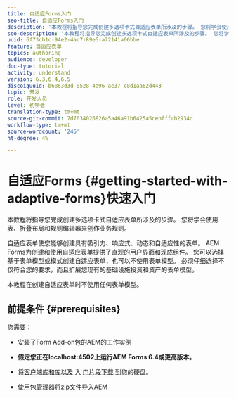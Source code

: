 ```yaml
---
title: 自适应Forms入门
seo-title: 自适应Forms入门
description: '本教程将指导您完成创建多选项卡式自适应表单所涉及的步骤。 您将学会使用表、折叠布局和规则编辑器来创作业务规则。 '
seo-description: '本教程将指导您完成创建多选项卡式自适应表单所涉及的步骤。 您将学会使用表、折叠布局和规则编辑器来创作业务规则。 '
uuid: 6f73cb1c-94e2-4ac7-89e5-a72141a06bbe
feature: 自适应表单
topics: authoring
audience: developer
doc-type: tutorial
activity: understand
version: 6.3,6.4,6.5
discoiquuid: b6863d3d-8528-4a96-ae37-c8d1aa62d443
topic: 开发
role: 开发人员
level: 初学者
translation-type: tm+mt
source-git-commit: 7d7034026826a5a46a91b6425a5cebfffab2934d
workflow-type: tm+mt
source-wordcount: '246'
ht-degree: 4%

---
```



# 自适应Forms {#getting-started-with-adaptive-forms}快速入门

本教程将指导您完成创建多选项卡式自适应表单所涉及的步骤。 您将学会使用表、折叠布局和规则编辑器来创作业务规则。

自适应表单使您能够创建具有吸引力、响应式、动态和自适应性的表单。 AEM Forms为创建和使用自适应表单提供了直观的用户界面和现成组件。 您可以选择基于表单模型或模式创建自适应表单，也可以不使用表单模型。 必须仔细选择不仅符合您的要求，而且扩展您现有的基础设施投资和资产的表单模型。

本教程在创建自适应表单时不使用任何表单模型。

## 前提条件 {#prerequisites}

您需要：

* 安装了Form Add-on包的AEM的工作实例

* **假定您正在localhost:4502上运行AEM Forms 6.4或更高版本。**

* [将客户端库和库以及](assets/client-libs-and-logo.zip) 入 [门片段下载](assets/getting-started-fragment.zip) 到您的硬盘。

* 使用[包管理器](http://localhost:4502/crx/packmgr/index.jsp)将zip文件导入AEM


